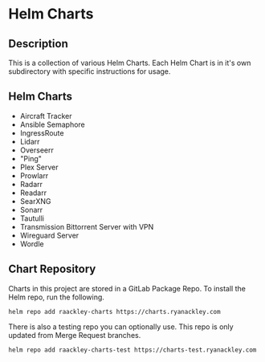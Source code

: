 # Helm Charts

## Description
This is a collection of various Helm Charts.  Each Helm Chart is in it's own subdirectory with specific instructions for usage.

## Helm Charts
* Aircraft Tracker
* Ansible Semaphore
* IngressRoute
* Lidarr
* Overseerr
* "Ping"
* Plex Server
* Prowlarr
* Radarr
* Readarr
* SearXNG
* Sonarr
* Tautulli
* Transmission Bittorrent Server with VPN
* Wireguard Server
* Wordle

## Chart Repository
Charts in this project are stored in a GitLab Package Repo.  To install the Helm repo, run the following.

```
helm repo add raackley-charts https://charts.ryanackley.com
```

There is also a testing repo you can optionally use.  This repo is only updated from Merge Request branches.

```
helm repo add raackley-charts-test https://charts-test.ryanackley.com
```
